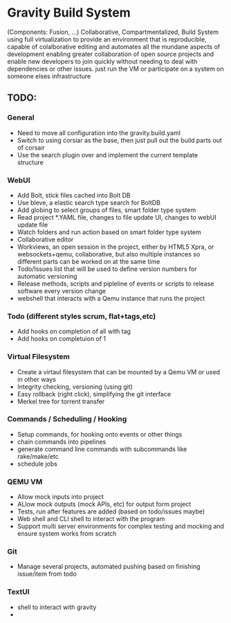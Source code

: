# Gravity Build System
(Components: Fusion, ...)
Collaborative, Compartmentalized, Build System using full virtualization to provide an environment that is reproducible, capable of colalborative editing and automates all the mundane aspects of development enabling greater collaboration of open source projects and enable new developers to join quickly without needing to deal with dependencies or other issues. just run the VM or participate on a system on someone elses infrastructure

## TODO:
### General
* Need to move all configuration into the gravity.build.yaml
* Switch to using corsiar as the base, then just pull out the build parts out of corsair
* Use the search plugin over and implement the current template structure
### WebUI
* Add Bolt, stick files cached into Bolt DB
* Use bleve, a elastic search type search for BoltDB
* Add globing to select groups of files, smart folder type system
* Read project *.YAML file, changes to file update UI, changes to webUI update file
* Watch folders and run action based on smart folder type system
* Collaborative editor
* Workviews, an open session in the project, either by HTML5 Xpra, or websockets+qemu, collaborative, but also multiple instances so different parts can be worked on at the same time
* Todo/Issues list that will be used to define version numbers for automatic versioning
* Release methods, scripts and pipleline of events or scripts to release software every version change
* webshell that interacts with a Qemu instance that runs the project

### Todo (different styles scrum, flat+tags,etc)
* Add hooks on completion of all with tag
* Add hooks on completuion of 1

### Virtual Filesystem
* Create a virtaul filesystem that can be mounted by a Qemu VM or used in other ways
* Integrity checking, versioning (using git)
* Easy rollback (right click), simplifying the git interface
* Merkel tree for torrent transfer

### Commands / Scheduling / Hooking
* Setup commands, for hooking onto events or other things
* chain commands into pipelines
* generate command line commands with subcommands like rake/make/etc
* schedule jobs

### QEMU VM
* Allow mock inputs into project
* ALlow mock outputs (mock APIs, etc) for output form project
* Tests, run after features are added (based on todo/issues maybe)
* Web shell and CLI shell to interact with the program
* Support multi server environments for complex testing and mocking and ensure system works from scratch

### Git
* Manage several projects, automated pushing based on finishing issue/item from todo

### TextUI
* shell to interact with gravity
* 

